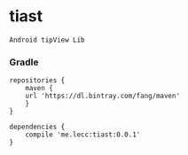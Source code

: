 # tiast
    Android tipView Lib



###  Gradle
```Gradle
repositories {
    maven {
    url 'https://dl.bintray.com/fang/maven'
    }
}

dependencies {
    compile 'me.lecc:tiast:0.0.1'
}

```
